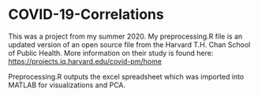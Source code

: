 # COVID-19-Correlations

This was a project from my summer 2020. My preprocessing.R file is an updated version of an open source file from the Harvard T.H. Chan School of Public Health. More information on their study is found here: https://projects.iq.harvard.edu/covid-pm/home

Preprocessing.R outputs the excel spreadsheet which was imported into MATLAB for visualizations and PCA.
